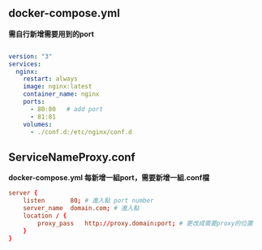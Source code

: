 
## docker-compose.yml

**需自行新增需要用到的port**

```yml

version: "3"
services:
  nginx:
    restart: always
    image: nginx:latest
    container_name: nginx
    ports:
      - 80:80   # add port
      - 81:81
    volumes:
      - ./conf.d:/etc/nginx/conf.d

```


## ServiceNameProxy.conf

**docker-compose.yml 每新增一組port，需要新增一組.conf檔**
```conf
server {
    listen       80; # 進入點 port number
    server_name  domain.com; # 進入點
    location / {
        proxy_pass   http://proxy.domain:port; # 更改成需要proxy的位置
    }
}
```